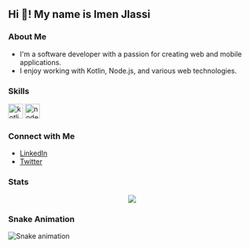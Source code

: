 <h2 align="left">Hi 👋! My name is Imen Jlassi</h2>

### About Me
- I'm a software developer with a passion for creating web and mobile applications.
- I enjoy working with Kotlin, Node.js, and various web technologies.

### Skills
<div>
  <img src="https://cdn.jsdelivr.net/gh/devicons/devicon/icons/kotlin/kotlin-original.svg" height="30" alt="kotlin logo" />
  <img src="https://cdn.jsdelivr.net/gh/devicons/devicon/icons/nodejs/nodejs-original.svg" height="30" alt="nodejs logo" />
  <!-- Add more icons as needed -->
</div>

### Connect with Me
- [LinkedIn](https://linkedin.com/in/your-profile)
- [Twitter](https://twitter.com/your-profile)

### Stats
<div align="center">
  <img src="https://github-readme-stats.vercel.app/api?username=yourusername&show_icons=true&theme=dracula" />
</div>

### Snake Animation
<img src="https://raw.githubusercontent.com/yourusername/yourusername/output/snake.svg" alt="Snake animation" />
